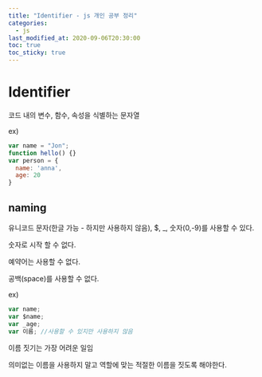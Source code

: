 ```yaml
---
title: "Identifier - js 개인 공부 정리"
categories: 
  - js
last_modified_at: 2020-09-06T20:30:00
toc: true
toc_sticky: true
---
```


# Identifier

코드 내의 변수, 함수, 속성을 식별하는 문자열

ex)  
```js
var name = "Jon";  
function hello() {}  
var person = {  
  name: 'anna',
  age: 20
}
```

## naming

유니코드 문자(한글 가능 - 하지만 사용하지 않음), $, _, 숫자(0,-9)를 사용할 수 있다.

숫자로 시작 할 수 없다.

예약어는 사용할 수 없다.

공백(space)를 사용할 수 없다.

ex)
```js
var name;
var $name;
var _age;
var 이름; //사용할 수 있지만 사용하지 않음
```

이름 짓기는 가장 어려운 일임

의미없는 이름을 사용하지 말고 역할에 맞는 적절한 이름을 짓도록 해야한다.

